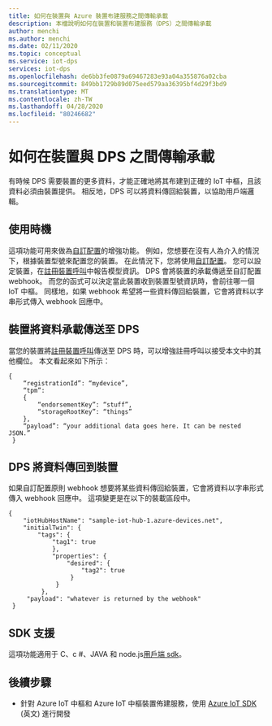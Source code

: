 ```yaml
---
title: 如何在裝置與 Azure 裝置布建服務之間傳輸承載
description: 本檔說明如何在裝置和裝置布建服務（DPS）之間傳輸承載
author: menchi
ms.author: menchi
ms.date: 02/11/2020
ms.topic: conceptual
ms.service: iot-dps
services: iot-dps
ms.openlocfilehash: de6bb3fe0879a69467283e93a04a355876a02cba
ms.sourcegitcommit: 849bb1729b89d075eed579aa36395bf4d29f3bd9
ms.translationtype: MT
ms.contentlocale: zh-TW
ms.lasthandoff: 04/28/2020
ms.locfileid: "80246682"
---
```

# <a name="how-to-transfer-a-payload-between-device-and-dps"></a>如何在裝置與 DPS 之間傳輸承載
有時候 DPS 需要裝置的更多資料，才能正確地將其布建到正確的 IoT 中樞，且該資料必須由裝置提供。 相反地，DPS 可以將資料傳回給裝置，以協助用戶端邏輯。 

## <a name="when-to-use-it"></a>使用時機
這項功能可用來做為[自訂配置](https://docs.microsoft.com/azure/iot-dps/how-to-use-custom-allocation-policies)的增強功能。 例如，您想要在沒有人為介入的情況下，根據裝置型號來配置您的裝置。 在此情況下，您將使用[自訂配置](https://docs.microsoft.com/azure/iot-dps/how-to-use-custom-allocation-policies)。 您可以設定裝置，在[註冊裝置呼叫](https://docs.microsoft.com/rest/api/iot-dps/runtimeregistration/registerdevice)中報告模型資訊。 DPS 會將裝置的承載傳遞至自訂配置 webhook。 而您的函式可以決定當此裝置收到裝置型號資訊時，會前往哪一個 IoT 中樞。 同樣地，如果 webhook 希望將一些資料傳回給裝置，它會將資料以字串形式傳入 webhook 回應中。  

## <a name="device-sends-data-payload-to-dps"></a>裝置將資料承載傳送至 DPS
當您的裝置將[註冊裝置呼叫](https://docs.microsoft.com/rest/api/iot-dps/runtimeregistration/registerdevice)傳送至 DPS 時，可以增強註冊呼叫以接受本文中的其他欄位。 本文看起來如下所示： 
   ```
   { 
       “registrationId”: “mydevice”, 
       “tpm”:                
       { 
           “endorsementKey”: “stuff”, 
           “storageRootKey”: “things” 
       }, 
       “payload”: “your additional data goes here. It can be nested JSON.” 
    } 
   ```

## <a name="dps-returns-data-to-the-device"></a>DPS 將資料傳回到裝置
如果自訂配置原則 webhook 想要將某些資料傳回給裝置，它會將資料以字串形式傳入 webhook 回應中。 這項變更是在以下的裝載區段中。 
   ```
   { 
       "iotHubHostName": "sample-iot-hub-1.azure-devices.net", 
       "initialTwin": { 
           "tags": { 
               "tag1": true 
               }, 
               "properties": { 
                   "desired": { 
                       "tag2": true 
                    } 
                } 
            }, 
        "payload": "whatever is returned by the webhook" 
    } 
   ```

## <a name="sdk-support"></a>SDK 支援
這項功能適用于 C、c #、JAVA 和 node.js[用戶端 sdk](https://docs.microsoft.com/azure/iot-dps/)。  

## <a name="next-steps"></a>後續步驟
* 針對 Azure IoT 中樞和 Azure IoT 中樞裝置佈建服務，使用 [Azure IoT SDK]( https://github.com/Azure/azure-iot-sdks) \(英文\) 進行開發
